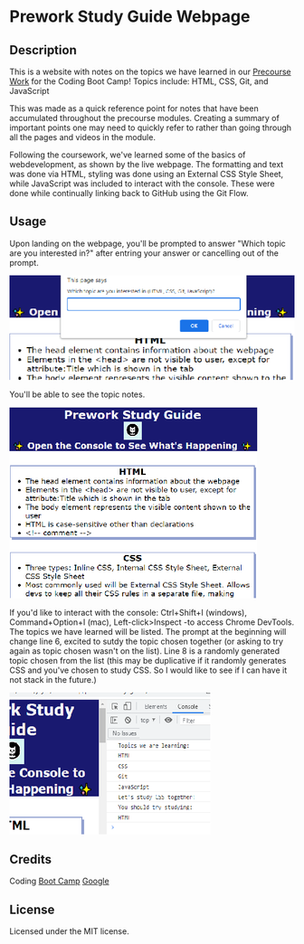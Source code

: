 # Prework Study Guide Webpage

## Description

This is a website with notes on the topics we have learned in our [Precourse Work](https://courses.bootcampspot.com/courses/3172) for the Coding Boot Camp! 
Topics include: HTML, CSS, Git, and JavaScript

This was made as a quick reference point for notes that have been accumulated throughout the precourse modules. Creating a summary of important points one may need to quickly refer to rather than going through all the pages and videos in the module. 

Following the coursework, we've learned some of the basics of webdevelopment, as shown by the live webpage. 
The formatting and text was done via HTML, styling was done using an External CSS Style Sheet, while JavaScript was included to interact with the console. These were done while continually linking back to GitHub using the Git Flow.  


## Usage

Upon landing on the webpage, you'll be prompted to answer "Which topic are you interested in?" after entring your answer or cancelling out of the prompt.

![prompt](assets/ws-prompt.png)

You'll be able to see the topic notes. 

![main-page](assets/ws-main.png)

If you'd like to interact with the console: Ctrl+Shift+I (windows), Command+Option+I (mac), Left-click>Inspect -to access Chrome DevTools. 
The topics we have learned will be listed. The prompt at the beginning will change line 6, excited to sutdy the topic chosen together (or asking to try again as topic chosen wasn't on the list). Line 8 is a randomly generated topic chosen from the list (this may be duplicative if it randomly generates CSS and you've chosen to study CSS. So I would like to see if I can have it not stack in the future.) 

![console](assets/ws-console.png)


## Credits

Coding [Boot Camp](https://courses.bootcampspot.com)
[Google](https://www.google.ca/)

## License

Licensed under the MIT license.
